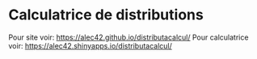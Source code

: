 # Calculatrice de distributions

Pour site voir: https://alec42.github.io/distributacalcul/
Pour calculatrice voir: https://alec42.shinyapps.io/distributacalcul/
